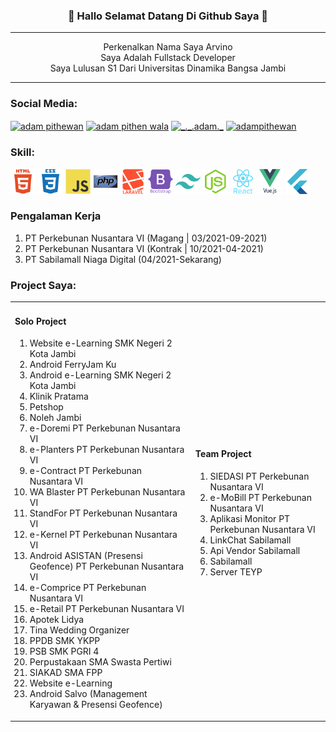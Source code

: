 <div align="center"><h3>👋 Hallo Selamat Datang Di Github Saya 👋</h3></div>
<hr />
<div align="center">
  Perkenalkan Nama Saya Arvino<br />Saya Adalah Fullstack Developer<br />Saya
  Lulusan S1 Dari Universitas Dinamika Bangsa Jambi
</div>
<hr />
<h3 align="left">Social Media:</h3>
<p align="left">
  <a href="https://www.linkedin.com/in/arvino-vino/" target="blank"
    ><img
      align="center"
      src="https://raw.githubusercontent.com/rahuldkjain/github-profile-readme-generator/master/src/images/icons/Social/linked-in-alt.svg"
      alt="adam pithewan"
      height="30"
      width="40"
  /></a>
  <a href="https://www.facebook.com/arvinoart" target="blank"
    ><img
      align="center"
      src="https://raw.githubusercontent.com/rahuldkjain/github-profile-readme-generator/master/src/images/icons/Social/facebook.svg"
      alt="adam pithen wala"
      height="30"
      width="40"
  /></a>
  <a href="https://www.instagram.com/ar.vinooo/" target="blank"
    ><img
      align="center"
      src="https://raw.githubusercontent.com/rahuldkjain/github-profile-readme-generator/master/src/images/icons/Social/instagram.svg"
      alt="_._.adam._"
      height="30"
      width="40"
  /></a>
  <a href="https://www.hackerrank.com/arvinoart" target="blank"
    ><img
      align="center"
      src="https://raw.githubusercontent.com/rahuldkjain/github-profile-readme-generator/master/src/images/icons/Social/hackerrank.svg"
      alt="adampithewan"
      height="30"
      width="40"
  /></a>
</p>

<h3 align="left">Skill:</h3>
<p align="left">
  <img
    src="https://raw.githubusercontent.com/devicons/devicon/1119b9f84c0290e0f0b38982099a2bd027a48bf1/icons/html5/html5-plain-wordmark.svg"
    width="40"
    height="40"
  />
  <img
    src="https://raw.githubusercontent.com/devicons/devicon/1119b9f84c0290e0f0b38982099a2bd027a48bf1/icons/css3/css3-plain-wordmark.svg"
    width="40"
    height="40"
  />
  <img
    src="https://raw.githubusercontent.com/devicons/devicon/1119b9f84c0290e0f0b38982099a2bd027a48bf1/icons/javascript/javascript-original.svg"
    width="40"
    height="40"
  />
  <img
    src="https://raw.githubusercontent.com/devicons/devicon/1119b9f84c0290e0f0b38982099a2bd027a48bf1/icons/php/php-original.svg"
    width="40"
    height="40"
  />
  <img
    src="https://raw.githubusercontent.com/devicons/devicon/1119b9f84c0290e0f0b38982099a2bd027a48bf1/icons/laravel/laravel-plain-wordmark.svg"
    width="40"
    height="40"
  />
  <img
    src="https://raw.githubusercontent.com/devicons/devicon/1119b9f84c0290e0f0b38982099a2bd027a48bf1/icons/bootstrap/bootstrap-plain-wordmark.svg"
    width="40"
    height="40"
  />
  <img
    src="https://raw.githubusercontent.com/devicons/devicon/1119b9f84c0290e0f0b38982099a2bd027a48bf1/icons/tailwindcss/tailwindcss-plain.svg"
    width="40"
    height="40"
  />
  <img
    src="https://raw.githubusercontent.com/devicons/devicon/1119b9f84c0290e0f0b38982099a2bd027a48bf1/icons/nodejs/nodejs-original.svg"
    width="40"
    height="40"
  />
  <img
    src="https://raw.githubusercontent.com/devicons/devicon/1119b9f84c0290e0f0b38982099a2bd027a48bf1/icons/react/react-original-wordmark.svg"
    width="40"
    height="40"
  />
  <img
    src="https://raw.githubusercontent.com/devicons/devicon/1119b9f84c0290e0f0b38982099a2bd027a48bf1/icons/vuejs/vuejs-original-wordmark.svg"
    width="40"
    height="40"
  />
  <img
    src="https://raw.githubusercontent.com/devicons/devicon/1119b9f84c0290e0f0b38982099a2bd027a48bf1/icons/flutter/flutter-original.svg"
    width="40"
    height="40"
  />
</p>

<h3>Pengalaman Kerja</h3>
<div>
  <ol>
    <li>PT Perkebunan Nusantara VI (Magang | 03/2021-09-2021)</li>
    <li>PT Perkebunan Nusantara VI (Kontrak | 10/2021-04-2021)</li>
    <li>PT Sabilamall Niaga Digital (04/2021-Sekarang)</li>
  </ol>
</div>

<h3>Project Saya:</h3>
<table>
  <tr>
    <td>
      <div><h4>Solo Project</h4></div>
      <div>
        <ol>
          <li>Website e-Learning SMK Negeri 2 Kota Jambi</li>
          <li>Android FerryJam Ku</li>
          <li>Android e-Learning SMK Negeri 2 Kota Jambi</li>
          <li>Klinik Pratama</li>
          <li>Petshop</li>
          <li>Noleh Jambi</li>
          <li>e-Doremi PT Perkebunan Nusantara VI</li>
          <li>e-Planters PT Perkebunan Nusantara VI</li>
          <li>e-Contract PT Perkebunan Nusantara VI</li>
          <li>WA Blaster PT Perkebunan Nusantara VI</li>
          <li>StandFor PT Perkebunan Nusantara VI</li>
          <li>e-Kernel PT Perkebunan Nusantara VI</li>
          <li>
            Android ASISTAN (Presensi Geofence) PT Perkebunan Nusantara VI
          </li>
          <li>e-Comprice PT Perkebunan Nusantara VI</li>
          <li>e-Retail PT Perkebunan Nusantara VI</li>
          <li>Apotek Lidya</li>
          <li>Tina Wedding Organizer</li>
          <li>PPDB SMK YKPP</li>
          <li>PSB SMK PGRI 4</li>
          <li>Perpustakaan SMA Swasta Pertiwi</li>
          <li>SIAKAD SMA FPP</li>
          <li>Website e-Learning</li>
          <li>Android Salvo (Management Karyawan & Presensi Geofence)</li>
        </ol>
      </div>
    </td>
    <td>
      <div><h4>Team Project</h4></div>
      <div>
        <ol>
          <li>SIEDASI PT Perkebunan Nusantara VI</li>
          <li>e-MoBill PT Perkebunan Nusantara VI</li>
          <li>Aplikasi Monitor PT Perkebunan Nusantara VI</li>
          <li>LinkChat Sabilamall</li>
          <li>Api Vendor Sabilamall</li>
          <li>Sabilamall</li>
          <li>Server TEYP</li>
        </ol>
      </div>
    </td>
  </tr>
</table>
